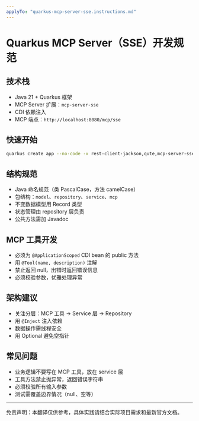 ```yaml
---
applyTo: "quarkus-mcp-server-sse.instructions.md"
---
```


<!-- 本文件为自动翻译，供参考。请结合实际需求进行校对和完善。-->

# Quarkus MCP Server（SSE）开发规范

## 技术栈

- Java 21 + Quarkus 框架
- MCP Server 扩展：`mcp-server-sse`
- CDI 依赖注入
- MCP 端点：`http://localhost:8080/mcp/sse`

## 快速开始

```bash
quarkus create app --no-code -x rest-client-jackson,qute,mcp-server-sse your-domain-mcp-server
```

## 结构规范

- Java 命名规范（类 PascalCase，方法 camelCase）
- 包结构：`model`、`repository`、`service`、`mcp`
- 不变数据模型用 Record 类型
- 状态管理由 repository 层负责
- 公共方法需加 Javadoc

## MCP 工具开发

- 必须为 `@ApplicationScoped` CDI bean 的 public 方法
- 用 `@Tool(name, description)` 注解
- 禁止返回 null，出错时返回错误信息
- 必须校验参数，优雅处理异常

## 架构建议

- 关注分层：MCP 工具 → Service 层 → Repository
- 用 `@Inject` 注入依赖
- 数据操作需线程安全
- 用 Optional<T> 避免空指针

## 常见问题

- 业务逻辑不要写在 MCP 工具，放在 service 层
- 工具方法禁止抛异常，返回错误字符串
- 必须校验所有输入参数
- 测试需覆盖边界情况（null、空等）

---

免责声明：本翻译仅供参考，具体实践请结合实际项目需求和最新官方文档。
